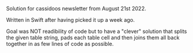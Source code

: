 Solution for cassidoos newsletter from August 21st 2022.

Written in Swift after having picked it up a week ago. 

Goal was NOT readibility of code but to have a "clever" solution that splits the given table string, pads each table cell and then joins them all back together in as few lines of code as possible.
